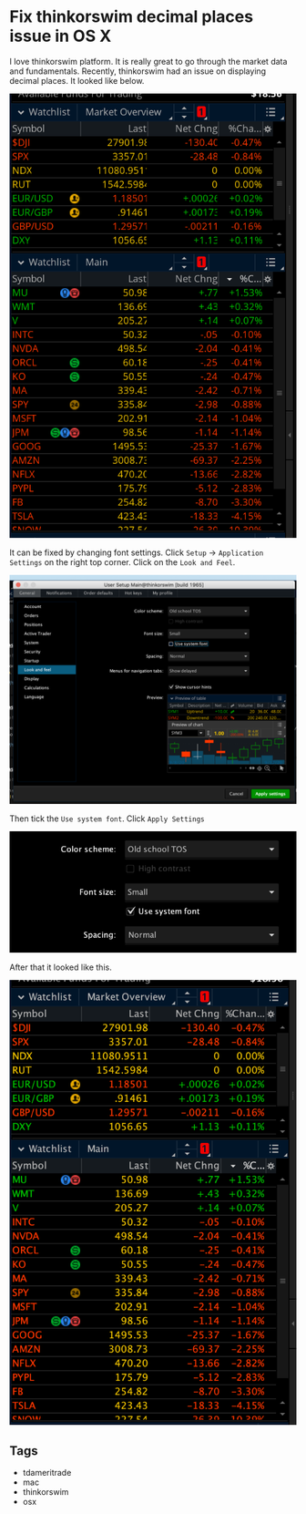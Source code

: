 # Fix thinkorswim decimal places issue in OS X

I love thinkorswim platform. It is really great to go through the market data and fundamentals. Recently, thinkorswim had an issue on displaying decimal places. It looked like below.

![](../resources/2.png)

It can be fixed by changing font settings. Click `Setup` -> `Application Settings` on the right top corner. Click on the `Look and Feel`.

![](../resources/3.png)

Then tick the `Use system font`. Click `Apply Settings`

![](../resources/4.png)

After that it looked like this.

![](../resources/5.png)

## Tags

- tdameritrade
- mac
- thinkorswim
- osx